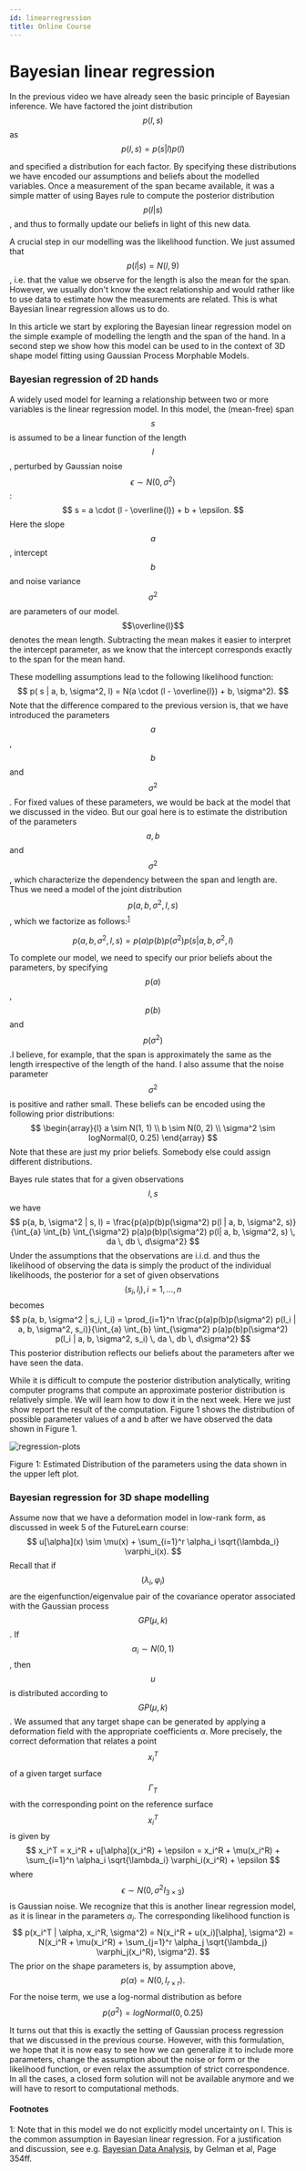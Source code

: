 ```yaml
---
id: linearregression
title: Online Course
---
```

# Bayesian linear regression


In the previous video we have already seen the basic principle of Bayesian inference.
We have factored the joint distribution $$p(l,s)$$ as
$$
p(l, s) = p(s|l)p(l)
$$

and specified a distribution for each factor. By specifying these distributions we have encoded
our assumptions and beliefs about the modelled variables.
Once a measurement of the span became available, it was a simple matter of using Bayes rule to
compute the posterior distribution $$p(l | s)$$, and thus to formally update our beliefs in light of
this new data.

A crucial step in our modelling was the likelihood function. We just assumed that
$$p(l | s) = N(l, 9)$$, i.e. that the value we observe for the length is also the
mean for the span. However, we usually don't know the exact relationship and would rather like
to use data to estimate how the measurements are related. This is what Bayesian linear regression allows us to do.

In this article we start by exploring the Bayesian linear regression model on the simple example of modelling the length and the span of the hand. In a second step we show how this model can be used to
in the context of 3D shape model fitting using Gaussian Process Morphable Models.


### Bayesian regression of 2D hands

A widely used model for learning a relationship between two or more variables is the linear regression model.
In this model, the (mean-free) span $$s$$ is assumed to be a linear function of the  length $$l$$, perturbed by Gaussian noise $$\epsilon \sim N(0, \sigma^2)$$:
$$
s = a \cdot (l - \overline{l}) + b + \epsilon.
$$
Here the slope $$a$$, intercept $$b$$ and noise variance $$\sigma^2$$ are parameters of our model. $$\overline{l}$$ denotes the mean length. Subtracting the mean makes it easier to interpret the intercept parameter, as we know that the intercept corresponds exactly to the span for the mean hand.

These modelling assumptions lead to the following likelihood function:
$$
p( s | a, b, \sigma^2, l) = N(a \cdot (l - \overline{l}) + b, \sigma^2).
$$
Note that the difference compared to the previous version is, that we have introduced the parameters $$a$$, $$b$$ and $$\sigma^2$$. For fixed values of these parameters, we would be back at the model that we discussed in the video. But our goal here is to estimate the distribution of the parameters $$a, b$$ and $$\sigma^2$$, which
characterize the dependency between the span and length are. Thus we need a model of the joint distribution
$$p(a, b, \sigma^2, l, s)$$, which we factorize as follows:<sup>[1](#regression-footnote)</sup>

$$
p(a,b, \sigma^2, l, s) = p(a)p(b)p(\sigma^2)p(s| a, b, \sigma^2, l)
$$

To complete our model, we need to specify our prior beliefs about the parameters, by specifying $$p(a)$$, $$p(b)$$ and $$p(\sigma^2)$$.I believe, for example, that the span is approximately the same as the length irrespective of the length of the hand. I also assume that the noise parameter $$\sigma^2$$ is positive and rather small. These beliefs can be encoded using the following prior distributions:
$$
\begin{array}{l}
a \sim N(1, 1) \\
b \sim N(0, 2) \\
\sigma^2 \sim logNormal(0, 0.25)
\end{array}
$$
Note that these are just my prior beliefs. Somebody else could assign different distributions.

Bayes rule states that for a given observations $$l, s$$ we have
$$
p(a, b, \sigma^2 | s, l) = \frac{p(a)p(b)p(\sigma^2) p(l | a, b, \sigma^2, s)}{\int_{a} \int_{b} \int_{\sigma^2} p(a)p(b)p(\sigma^2) p(l| a, b, \sigma^2, s) \, da \, db \, d\sigma^2}
$$
Under the assumptions that the observations are i.i.d. and thus the likelihood of observing the data is simply the product of the
individual likelihoods, the posterior for a set of given observations $$(s_i, l_i), i = 1, \ldots, n$$ becomes
$$
p(a, b, \sigma^2 | s_i, l_i) = \prod_{i=1}^n \frac{p(a)p(b)p(\sigma^2) p(l_i | a, b, \sigma^2, s_i)}{\int_{a} \int_{b} \int_{\sigma^2} p(a)p(b)p(\sigma^2) p(l_i | a, b, \sigma^2, s_i) \, da \, db \, d\sigma^2}
$$
This posterior distribution reflects our beliefs about the parameters after we have seen the data.

While it is difficult to compute the posterior distribution analytically, writing computer
programs that compute an approximate posterior distribution is relatively simple. We will learn how to dow it in the next week. Here we just show report the result of the computation.
Figure 1 shows the distribution of possible parameter values of a and b after we have observed the  data shown in Figure 1. 

![regression-plots](images/bayesian-linear-regression-hand.png) <figcaption>Figure 1: Estimated Distribution of the parameters using the data shown in the 
upper left plot. </figcaption>


### Bayesian regression for 3D shape modelling

Assume now that we have a deformation model in low-rank form, as discussed in
week 5 of the FutureLearn course:
$$
u[\alpha](x) \sim \mu(x) + \sum_{i=1}^r \alpha_i \sqrt{\lambda_i} \varphi_i(x).
$$
Recall that if $$(\lambda_i, \varphi_i)$$ are the eigenfunction/eigenvalue pair of the covariance operator associated with the Gaussian process $$GP(\mu, k)$$. If
$$\alpha_i \sim N(0, 1)$$, then $$u$$ is distributed according to $$GP(\mu, k)$$.
We assumed that any target shape can be generated by applying
a deformation field with the appropriate coefficients $\alpha$. More precisely,
the correct deformation that relates a point $$x_i^T$$ of a given target surface $$\Gamma_T$$  with the corresponding point on the reference surface $$x_i^T$$ is given by
$$
x_i^T = x_i^R + u[\alpha](x_i^R) + \epsilon = x_i^R + \mu(x_i^R) + \sum_{i=1}^n \alpha_i \sqrt{\lambda_i} \varphi_i(x_i^R) + \epsilon
$$
where
$$
\epsilon \sim N(0, \sigma^2 I_{3 \times 3})
$$
is Gaussian noise.
We recognize that this is another linear regression model, as it is linear in the parameters $\alpha_i$.
The corresponding likelihood function is
$$
p(x_i^T | \alpha, x_i^R, \sigma^2) = N(x_i^R + u(x_i)[\alpha], \sigma^2) = N(x_i^R + \mu(x_i^R) + \sum_{j=1}^r \alpha_j \sqrt{\lambda_j} \varphi_j(x_i^R), \sigma^2).
$$
The prior on the shape parameters is, by assumption above,
$$
p(\alpha) = N(0, I_{r \times r}).
$$
For the noise term, we use a log-normal distribution as before
$$
p(\sigma^2) = logNormal(0, 0.25)
$$


It turns out that this is exactly the setting of Gaussian process regression that we discussed in the previous course. However, with this formulation, we hope that it is now easy to see how we can generalize it to include more parameters, change the assumption about the noise or form or the likelihood function, or even relax the assumption of
strict correspondence. In all the cases, a closed form solution will not be available anymore
and we will have to resort to computational methods.

#### Footnotes
<a name="regression-footnote">1</a>: Note that in this model we do not explicitly model uncertainty on l. This is the common assumption in Bayesian linear regression. For a justification and discussion, see e.g. [Bayesian Data Analysis](http://www.stat.columbia.edu/~gelman/book/), by Gelman et al, Page 354ff.
